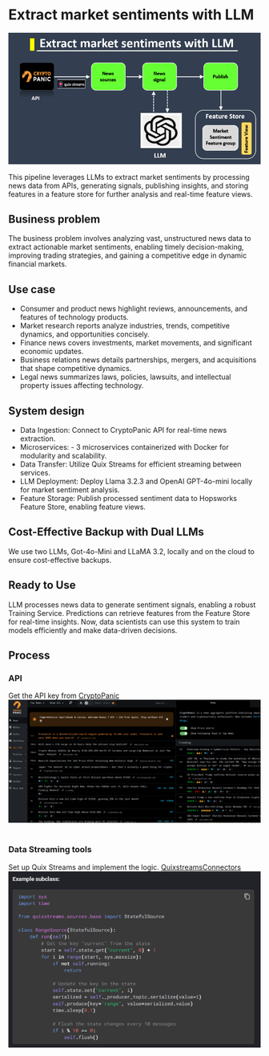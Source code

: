 # Extract market sentiments with LLM

![image](./images/image.png)  

This pipeline leverages LLMs to extract market sentiments by processing news data from APIs, generating signals, publishing insights, and storing features in a feature store for further analysis and real-time feature views.  

## Business problem

The business problem involves analyzing vast, unstructured news data to extract actionable market sentiments, enabling timely decision-making, improving trading strategies, and gaining a competitive edge in dynamic financial markets.

## Use case

- Consumer and product news highlight reviews, announcements, and features of technology products.  
- Market research reports analyze industries, trends, competitive dynamics, and opportunities concisely.  
- Finance news covers investments, market movements, and significant economic updates.  
- Business relations news details partnerships, mergers, and acquisitions that shape competitive dynamics.  
- Legal news summarizes laws, policies, lawsuits, and intellectual property issues affecting technology.  

## System design

- Data Ingestion: Connect to CryptoPanic API for real-time news extraction.
- Microservices:
        - 3 microservices containerized with Docker for modularity and scalability.
- Data Transfer: Utilize Quix Streams for efficient streaming between services.
- LLM Deployment: Deploy Llama 3.2.3 and OpenAI GPT-4o-mini locally for market sentiment analysis.
- Feature Storage: Publish processed sentiment data to Hopsworks Feature Store, enabling feature views.

## Cost-Effective Backup with Dual LLMs

We use two LLMs, Got-4o-Mini and LLaMA 3.2, locally and on the cloud to ensure cost-effective backups.

## Ready to Use

LLM processes news data to generate sentiment signals, enabling a robust Training Service. Predictions can retrieve features from the Feature Store for real-time insights. Now, data scientists can use this system to train models efficiently and make data-driven decisions.  

## Process

### API

Get the API key from [CryptoPanic](https://cryptopanic.com/)  
![002](./images/002.png)  
&nbsp;
&nbsp;

### Data Streaming tools

Set up Quix Streams and implement the logic.
[QuixstreamsConnectors](https://quix.io/docs/quix-streams/connectors/sources/custom-sources.html#custom-sources-and-jupyter-notebook)
![003](./images/003.png)
&nbsp;
&nbsp;

